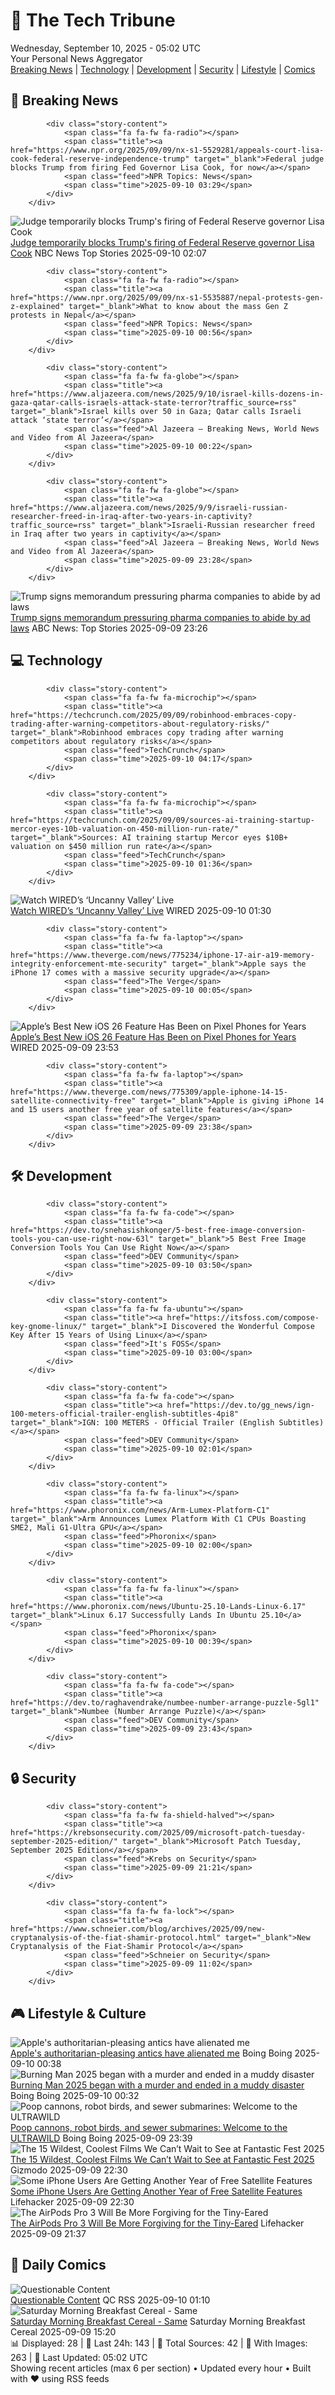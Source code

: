 <!-- Processing 54 RSS feeds at 2025-09-10 05:01:54 UTC -->
<!-- Processing: Saturday Morning Breakfast Cereal -->
<!-- Processing: Garfield -->
<!-- Processing: Dilbert -->
<!-- Processing: Cyanide & Happiness -->
<!-- Processing: CNN Breaking News -->
<!-- Processing: BBC World News -->
<!-- Processing: NPR News -->
<!-- Processing: CBC News -->
<!-- Error processing https://rss.cbc.ca/lineup/topstories.xml: The read operation timed out -->
<!-- Processing: Reuters Top News -->
<!-- Processing: Guardian World News -->
<!-- Processing: TechCrunch -->
<!-- Processing: Ars Technica -->
<!-- Processing: WIRED -->
<!-- Processing: Slashdot -->
<!-- Processing: StackOverflow Blog -->
<!-- Processing: It's FOSS -->
<!-- Processing: Red Hat Blog -->
<!-- Processing: Ubuntu Blog -->
<!-- Processing: GitLab Blog -->
<!-- Processing: Martin Fowler -->
<!-- Processing: Coding Horror -->
<!-- Processing: The Pragmatic Engineer -->
<!-- Processing: Lifehacker -->
<!-- Processing: Boing Boing -->
<!-- Processing: Schneier on Security -->
<!-- Generated 2 new posts out of 25 feeds processed -->
<div class="newspaper-header">
    <h1 class="newspaper-title">📰 The Tech Tribune</h1>
    <div class="newspaper-date">Wednesday, September 10, 2025 - 05:02 UTC</div>
    <div class="newspaper-subtitle">Your Personal News Aggregator</div>
</div>

<div class="newspaper-nav">
    <a href="#breaking">Breaking News</a> |
    <a href="#tech">Technology</a> |
    <a href="#dev">Development</a> |
    <a href="#security">Security</a> |
    <a href="#lifestyle">Lifestyle</a> |
    <a href="#webcomics">Comics</a>
</div>

<div class="news-section breaking-news" id="breaking">
<h2 class="section-header">🚨 Breaking News</h2>
<div class="stories-container">
<div class="story">
            
            <div class="story-content">
                <span class="fa fa-fw fa-radio"></span>
                <span class="title"><a href="https://www.npr.org/2025/09/09/nx-s1-5529281/appeals-court-lisa-cook-federal-reserve-independence-trump" target="_blank">Federal judge blocks Trump from firing Fed Governor Lisa Cook, for now</a></span>
                <span class="feed">NPR Topics: News</span>
                <span class="time">2025-09-10 03:29</span>
            </div>
        </div>
<div class="story">
            <img src="https://media-cldnry.s-nbcnews.com/image/upload/t_fit_1500w/rockcms/2025-08/250826-lisa-cook-rs-ef348f.jpg" alt="Judge temporarily blocks Trump&#x27;s firing of Federal Reserve governor Lisa Cook" class="story-image" loading="lazy" onerror="this.style.display='none'">
            <div class="story-content">
                <span class="fa fa-fw fa-broadcast-tower"></span>
                <span class="title"><a href="https://www.nbcnews.com/politics/trump-administration/judge-temporarily-blocks-trumps-firing-lisa-cook-federal-reserve-rcna230241" target="_blank">Judge temporarily blocks Trump&#x27;s firing of Federal Reserve governor Lisa Cook</a></span>
                <span class="feed">NBC News Top Stories</span>
                <span class="time">2025-09-10 02:07</span>
            </div>
        </div>
<div class="story">
            
            <div class="story-content">
                <span class="fa fa-fw fa-radio"></span>
                <span class="title"><a href="https://www.npr.org/2025/09/09/nx-s1-5535887/nepal-protests-gen-z-explained" target="_blank">What to know about the mass Gen Z protests in Nepal</a></span>
                <span class="feed">NPR Topics: News</span>
                <span class="time">2025-09-10 00:56</span>
            </div>
        </div>
<div class="story">
            
            <div class="story-content">
                <span class="fa fa-fw fa-globe"></span>
                <span class="title"><a href="https://www.aljazeera.com/news/2025/9/10/israel-kills-dozens-in-gaza-qatar-calls-israels-attack-state-terror?traffic_source=rss" target="_blank">Israel kills over 50 in Gaza; Qatar calls Israeli attack ‘state terror’</a></span>
                <span class="feed">Al Jazeera – Breaking News, World News and Video from Al Jazeera</span>
                <span class="time">2025-09-10 00:22</span>
            </div>
        </div>
<div class="story">
            
            <div class="story-content">
                <span class="fa fa-fw fa-globe"></span>
                <span class="title"><a href="https://www.aljazeera.com/news/2025/9/9/israeli-russian-researcher-freed-in-iraq-after-two-years-in-captivity?traffic_source=rss" target="_blank">Israeli-Russian researcher freed in Iraq after two years in captivity</a></span>
                <span class="feed">Al Jazeera – Breaking News, World News and Video from Al Jazeera</span>
                <span class="time">2025-09-09 23:28</span>
            </div>
        </div>
<div class="story">
            <img src="https://s.abcnews.com/images/US/kennedy-hearing-14-ap-gmh-250904_1756996780743_hpMain_4x3t_384.jpg" alt="Trump signs memorandum pressuring pharma companies to abide by ad laws" class="story-image" loading="lazy" onerror="this.style.display='none'">
            <div class="story-content">
                <span class="fa fa-fw fa-tv"></span>
                <span class="title"><a href="https://abcnews.go.com/Politics/trump-signs-memorandum-pressuring-pharma-companies-abide-ad/story?id=125404162" target="_blank">Trump signs memorandum pressuring pharma companies to abide by ad laws</a></span>
                <span class="feed">ABC News: Top Stories</span>
                <span class="time">2025-09-09 23:26</span>
            </div>
        </div>
</div>
</div>
<div class="news-section tech-news" id="tech">
<h2 class="section-header">💻 Technology</h2>
<div class="stories-container">
<div class="story">
            
            <div class="story-content">
                <span class="fa fa-fw fa-microchip"></span>
                <span class="title"><a href="https://techcrunch.com/2025/09/09/robinhood-embraces-copy-trading-after-warning-competitors-about-regulatory-risks/" target="_blank">Robinhood embraces copy trading after warning competitors about regulatory risks</a></span>
                <span class="feed">TechCrunch</span>
                <span class="time">2025-09-10 04:17</span>
            </div>
        </div>
<div class="story">
            
            <div class="story-content">
                <span class="fa fa-fw fa-microchip"></span>
                <span class="title"><a href="https://techcrunch.com/2025/09/09/sources-ai-training-startup-mercor-eyes-10b-valuation-on-450-million-run-rate/" target="_blank">Sources: AI training startup Mercor eyes $10B+ valuation on $450 million run rate</a></span>
                <span class="feed">TechCrunch</span>
                <span class="time">2025-09-10 01:36</span>
            </div>
        </div>
<div class="story">
            <img src="https://media.wired.com/photos/67194d3ac6e04fef4b6ba5f1/master/pass/Uncanny-Valley-Podcast-Artwork.jpg" alt="Watch WIRED’s ‘Uncanny Valley’ Live" class="story-image" loading="lazy" onerror="this.style.display='none'">
            <div class="story-content">
                <span class="fa fa-fw fa-bolt"></span>
                <span class="title"><a href="https://www.wired.com/story/uncanny-valley-live-show-san-francisco/" target="_blank">Watch WIRED’s ‘Uncanny Valley’ Live</a></span>
                <span class="feed">WIRED</span>
                <span class="time">2025-09-10 01:30</span>
            </div>
        </div>
<div class="story">
            
            <div class="story-content">
                <span class="fa fa-fw fa-laptop"></span>
                <span class="title"><a href="https://www.theverge.com/news/775234/iphone-17-air-a19-memory-integrity-enforcement-mte-security" target="_blank">Apple says the iPhone 17 comes with a massive security upgrade</a></span>
                <span class="feed">The Verge</span>
                <span class="time">2025-09-10 00:05</span>
            </div>
        </div>
<div class="story">
            <img src="https://media.wired.com/photos/68bf5d9c38f0968393a2d235/master/pass/Apple-Best-Feature-Has-Been-on-Android-Gear.jpg" alt="Apple’s Best New iOS 26 Feature Has Been on Pixel Phones for Years" class="story-image" loading="lazy" onerror="this.style.display='none'">
            <div class="story-content">
                <span class="fa fa-fw fa-bolt"></span>
                <span class="title"><a href="https://www.wired.com/story/apple-call-screening-ios-26-has-been-on-pixel-for-years/" target="_blank">Apple’s Best New iOS 26 Feature Has Been on Pixel Phones for Years</a></span>
                <span class="feed">WIRED</span>
                <span class="time">2025-09-09 23:53</span>
            </div>
        </div>
<div class="story">
            
            <div class="story-content">
                <span class="fa fa-fw fa-laptop"></span>
                <span class="title"><a href="https://www.theverge.com/news/775309/apple-iphone-14-15-satellite-connectivity-free" target="_blank">Apple is giving iPhone 14 and 15 users another free year of satellite features</a></span>
                <span class="feed">The Verge</span>
                <span class="time">2025-09-09 23:38</span>
            </div>
        </div>
</div>
</div>
<div class="news-section dev-news" id="dev">
<h2 class="section-header">🛠️ Development</h2>
<div class="stories-container">
<div class="story">
            
            <div class="story-content">
                <span class="fa fa-fw fa-code"></span>
                <span class="title"><a href="https://dev.to/snehasishkonger/5-best-free-image-conversion-tools-you-can-use-right-now-63l" target="_blank">5 Best Free Image Conversion Tools You Can Use Right Now</a></span>
                <span class="feed">DEV Community</span>
                <span class="time">2025-09-10 03:50</span>
            </div>
        </div>
<div class="story">
            
            <div class="story-content">
                <span class="fa fa-fw fa-ubuntu"></span>
                <span class="title"><a href="https://itsfoss.com/compose-key-gnome-linux/" target="_blank">I Discovered the Wonderful Compose Key After 15 Years of Using Linux</a></span>
                <span class="feed">It's FOSS</span>
                <span class="time">2025-09-10 03:00</span>
            </div>
        </div>
<div class="story">
            
            <div class="story-content">
                <span class="fa fa-fw fa-code"></span>
                <span class="title"><a href="https://dev.to/gg_news/ign-100-meters-official-trailer-english-subtitles-4pi8" target="_blank">IGN: 100 METERS - Official Trailer (English Subtitles)</a></span>
                <span class="feed">DEV Community</span>
                <span class="time">2025-09-10 02:01</span>
            </div>
        </div>
<div class="story">
            
            <div class="story-content">
                <span class="fa fa-fw fa-linux"></span>
                <span class="title"><a href="https://www.phoronix.com/news/Arm-Lumex-Platform-C1" target="_blank">Arm Announces Lumex Platform With C1 CPUs Boasting SME2, Mali G1-Ultra GPU</a></span>
                <span class="feed">Phoronix</span>
                <span class="time">2025-09-10 02:00</span>
            </div>
        </div>
<div class="story">
            
            <div class="story-content">
                <span class="fa fa-fw fa-linux"></span>
                <span class="title"><a href="https://www.phoronix.com/news/Ubuntu-25.10-Lands-Linux-6.17" target="_blank">Linux 6.17 Successfully Lands In Ubuntu 25.10</a></span>
                <span class="feed">Phoronix</span>
                <span class="time">2025-09-10 00:39</span>
            </div>
        </div>
<div class="story">
            
            <div class="story-content">
                <span class="fa fa-fw fa-code"></span>
                <span class="title"><a href="https://dev.to/raghavendrake/numbee-number-arrange-puzzle-5gl1" target="_blank">Numbee (Number Arrange Puzzle)</a></span>
                <span class="feed">DEV Community</span>
                <span class="time">2025-09-09 23:43</span>
            </div>
        </div>
</div>
</div>
<div class="news-section security-news" id="security">
<h2 class="section-header">🔒 Security</h2>
<div class="stories-container">
<div class="story">
            
            <div class="story-content">
                <span class="fa fa-fw fa-shield-halved"></span>
                <span class="title"><a href="https://krebsonsecurity.com/2025/09/microsoft-patch-tuesday-september-2025-edition/" target="_blank">Microsoft Patch Tuesday, September 2025 Edition</a></span>
                <span class="feed">Krebs on Security</span>
                <span class="time">2025-09-09 21:21</span>
            </div>
        </div>
<div class="story">
            
            <div class="story-content">
                <span class="fa fa-fw fa-lock"></span>
                <span class="title"><a href="https://www.schneier.com/blog/archives/2025/09/new-cryptanalysis-of-the-fiat-shamir-protocol.html" target="_blank">New Cryptanalysis of the Fiat-Shamir Protocol</a></span>
                <span class="feed">Schneier on Security</span>
                <span class="time">2025-09-09 11:02</span>
            </div>
        </div>
</div>
</div>
<div class="news-section lifestyle-news" id="lifestyle">
<h2 class="section-header">🎮 Lifestyle & Culture</h2>
<div class="stories-container">
<div class="story">
            <img src="https://i0.wp.com/boingboing.net/wp-content/uploads/2025/09/ipp.jpg?fit=1080%2C612&amp;quality=60&amp;ssl=1" alt="Apple&#x27;s authoritarian-pleasing antics have alienated me" class="story-image" loading="lazy" onerror="this.style.display='none'">
            <div class="story-content">
                <span class="fa fa-fw fa-arrow-right"></span>
                <span class="title"><a href="https://boingboing.net/2025/09/09/apples-authoritarian-pleasing-antics-have-alienated-me.html" target="_blank">Apple&#x27;s authoritarian-pleasing antics have alienated me</a></span>
                <span class="feed">Boing Boing</span>
                <span class="time">2025-09-10 00:38</span>
            </div>
        </div>
<div class="story">
            <img src="https://i0.wp.com/boingboing.net/wp-content/uploads/2025/09/mud.jpg?fit=1200%2C801&amp;quality=60&amp;ssl=1" alt="Burning Man 2025 began with a murder and ended in a muddy disaster" class="story-image" loading="lazy" onerror="this.style.display='none'">
            <div class="story-content">
                <span class="fa fa-fw fa-arrow-right"></span>
                <span class="title"><a href="https://boingboing.net/2025/09/09/burning-man-2025-began-with-a-murder-and-ended-in-a-muddy-disaster.html" target="_blank">Burning Man 2025 began with a murder and ended in a muddy disaster</a></span>
                <span class="feed">Boing Boing</span>
                <span class="time">2025-09-10 00:32</span>
            </div>
        </div>
<div class="story">
            <img src="https://i0.wp.com/boingboing.net/wp-content/uploads/2025/09/Cover-inset-from-ULTRAWILD_2C-Steve-Mushin.-Used-w.jpg?fit=1080%2C607&amp;quality=60&amp;ssl=1" alt="Poop cannons, robot birds, and sewer submarines: Welcome to the ULTRAWILD" class="story-image" loading="lazy" onerror="this.style.display='none'">
            <div class="story-content">
                <span class="fa fa-fw fa-arrow-right"></span>
                <span class="title"><a href="https://boingboing.net/2025/09/09/poop-cannons-robot-birds-and-sewer-submarines-welcome-to-the-ultrawild.html" target="_blank">Poop cannons, robot birds, and sewer submarines: Welcome to the ULTRAWILD</a></span>
                <span class="feed">Boing Boing</span>
                <span class="time">2025-09-09 23:39</span>
            </div>
        </div>
<div class="story">
            <img src="https://gizmodo.com/app/uploads/2025/09/Dolly-Fantastic-Fest.jpg" alt="The 15 Wildest, Coolest Films We Can’t Wait to See at Fantastic Fest 2025" class="story-image" loading="lazy" onerror="this.style.display='none'">
            <div class="story-content">
                <span class="fa fa-fw fa-computer"></span>
                <span class="title"><a href="https://gizmodo.com/the-15-wildest-coolest-films-we-cant-wait-to-see-at-fantastic-fest-2025-2000654109" target="_blank">The 15 Wildest, Coolest Films We Can’t Wait to See at Fantastic Fest 2025</a></span>
                <span class="feed">Gizmodo</span>
                <span class="time">2025-09-09 22:30</span>
            </div>
        </div>
<div class="story">
            <img src="https://lifehacker.com/imagery/articles/01K4R5ZD4S8VYSR3P7E2AEP1WR/hero-image.jpg" alt="Some iPhone Users Are Getting Another Year of Free Satellite Features" class="story-image" loading="lazy" onerror="this.style.display='none'">
            <div class="story-content">
                <span class="fa fa-fw fa-life-ring"></span>
                <span class="title"><a href="https://lifehacker.com/tech/apple-iphone-users-getting-another-year-of-free-satellite-features?utm_medium=RSS" target="_blank">Some iPhone Users Are Getting Another Year of Free Satellite Features</a></span>
                <span class="feed">Lifehacker</span>
                <span class="time">2025-09-09 22:30</span>
            </div>
        </div>
<div class="story">
            <img src="https://lifehacker.com/imagery/articles/01K4R1GXFH9KM25HFPWY066R2H/hero-image.jpg" alt="The AirPods Pro 3 Will Be More Forgiving for the Tiny-Eared" class="story-image" loading="lazy" onerror="this.style.display='none'">
            <div class="story-content">
                <span class="fa fa-fw fa-life-ring"></span>
                <span class="title"><a href="https://lifehacker.com/tech/airpods-pro-3-are-more-forgiving-for-the-tine-eared?utm_medium=RSS" target="_blank">The AirPods Pro 3 Will Be More Forgiving for the Tiny-Eared</a></span>
                <span class="feed">Lifehacker</span>
                <span class="time">2025-09-09 21:37</span>
            </div>
        </div>
</div>
</div>
<div class="news-section webcomics-section" id="webcomics">
<h2 class="section-header">🎨 Daily Comics</h2>
<div class="stories-container">
<div class="story">
            <img src="http://www.questionablecontent.net/comics/5654.png" alt="Questionable Content" class="story-image" loading="lazy" onerror="this.style.display='none'">
            <div class="story-content">
                <span class="fa fa-fw fa-music"></span>
                <span class="title"><a href="http://questionablecontent.net/view.php?comic=5654" target="_blank">Questionable Content</a></span>
                <span class="feed">QC RSS</span>
                <span class="time">2025-09-10 01:10</span>
            </div>
        </div>
<div class="story">
            <img src="https://www.smbc-comics.com/comics/1757395025-20250909.png" alt="Saturday Morning Breakfast Cereal - Same" class="story-image" loading="lazy" onerror="this.style.display='none'">
            <div class="story-content">
                <span class="fa fa-fw fa-smile"></span>
                <span class="title"><a href="https://www.smbc-comics.com/comic/same-2" target="_blank">Saturday Morning Breakfast Cereal - Same</a></span>
                <span class="feed">Saturday Morning Breakfast Cereal</span>
                <span class="time">2025-09-09 15:20</span>
            </div>
        </div>
</div>
</div>

<div class="newspaper-footer">
    <div class="stats">
        📊 Displayed: 28 | 📅 Last 24h: 143 | 📡 Total Sources: 42 | 📸 With Images: 263 |
        🔄 Last Updated: 05:02 UTC
    </div>
    <div class="footer-note">
        Showing recent articles (max 6 per section) • Updated every hour • Built with ❤️ using RSS feeds
    </div>
</div>
